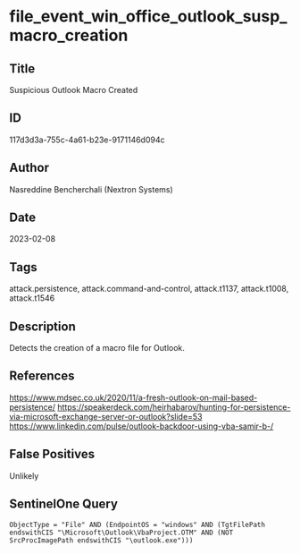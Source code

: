 # file_event_win_office_outlook_susp_macro_creation

## Title
Suspicious Outlook Macro Created

## ID
117d3d3a-755c-4a61-b23e-9171146d094c

## Author
Nasreddine Bencherchali (Nextron Systems)

## Date
2023-02-08

## Tags
attack.persistence, attack.command-and-control, attack.t1137, attack.t1008, attack.t1546

## Description
Detects the creation of a macro file for Outlook.

## References
https://www.mdsec.co.uk/2020/11/a-fresh-outlook-on-mail-based-persistence/
https://speakerdeck.com/heirhabarov/hunting-for-persistence-via-microsoft-exchange-server-or-outlook?slide=53
https://www.linkedin.com/pulse/outlook-backdoor-using-vba-samir-b-/

## False Positives
Unlikely

## SentinelOne Query
```
ObjectType = "File" AND (EndpointOS = "windows" AND (TgtFilePath endswithCIS "\Microsoft\Outlook\VbaProject.OTM" AND (NOT SrcProcImagePath endswithCIS "\outlook.exe")))

```